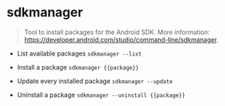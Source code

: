 # sdkmanager
> Tool to install packages for the Android SDK.
> More information: <https://developer.android.com/studio/command-line/sdkmanager>.

- List available packages
`sdkmanager --list`

- Install a package
`sdkmanager {{package}}`

- Update every installed package
`sdkmanager --update`

- Uninstall a package
`sdkmanager --uninstall {{package}}`
